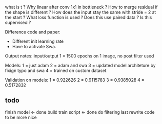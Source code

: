 what is t ?
Why linear after conv 1x1 in bottleneck ?
How to merge residual if the shape is different ?
How does the input stay the same with stride = 2 at the start ?
What loss function is used ? Does this use paired data ? Is this supervised ?

Difference code and paper:
- Different init learning rate
- Have to activate Swa.


Output notes:
input/output 1 = 1500 epochs on 1 image, no post filter used

Models:
1 = just adam
2 = adam and swa
3 = updated model architeture by fixign typo and swa 
4 = trained on custom dataset

Validation on models:
1 = 0.922626
2 = 0.9115783
3 = 0.9385028
4 = 0.5172832

## todo
finish model <- done
build train script <- done
do filtering last
rewrite code to be more nice